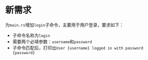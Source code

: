 # 新需求

为`main.rs`增加`login`子命令，主要用于用户登录，要求如下：

- 子命令名称为`login`
- 需要两个必填参数：`username`和`password`
- 子命令匹配后，打印出`User {username} logged in with password {password}`
